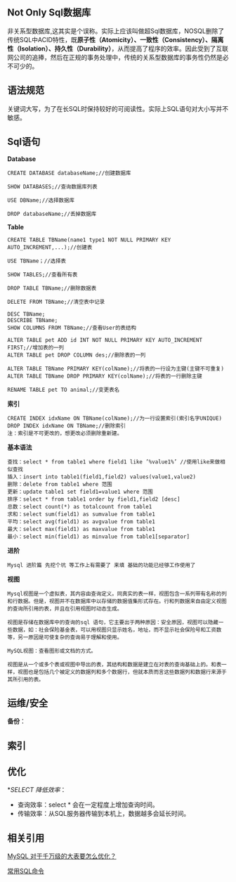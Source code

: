 ## Not Only Sql数据库

非关系型数据库,这其实是个误称。实际上应该叫做超Sql数据库，NOSQL删除了传统SQL中ACID特性，既**原子性（Atomicity）、一致性（Consistency）、隔离性（Isolation）、持久性（Durability）**，从而提高了程序的效率。因此受到了互联网公司的追捧，然后在正规的事务处理中，传统的关系型数据库的事务性仍然是必不可少的。

<!--more-->

## 语法规范

关键词大写，为了在长SQL时保持较好的可阅读性。实际上SQL语句对大小写并不敏感。

## Sql语句

**Database**

```mysql
CREATE DATABASE databaseName;//创建数据库

SHOW DATABASES;//查询数据库列表

USE DBName;//选择数据库

DROP databaseName;//丢掉数据库
```

**Table**

```mysql
CREATE TABLE TBName(name1 type1 NOT NULL PRIMARY KEY AUTO_INCREMENT,...);//创建表

USE TBName；//选择表

SHOW TABLES;//查看所有表

DROP TABLE TBName;//删除数据表

DELETE FROM TBName;//清空表中记录

DESC TBName;
DESCRIBE TBName;
SHOW COLUMNS FROM TBName;//查看User的表结构

ALTER TABLE pet ADD id INT NOT NULL PRIMARY KEY AUTO_INCREMENT FIRST;//增加表的一列 
ALTER TABLE pet DROP COLUMN des;//删除表的一列

ALTER TABLE TBName PRIMARY KEY(colName);//将表的一行设为主键(主键不可重复)
ALTER TABLE TBName DROP PRIMARY KEY(colName);//将表的一行删除主键

RENAME TABLE pet TO animal;//变更表名
```

**索引**

```mysql
CREATE INDEX idxName ON TBName(colName);//为一行设置索引(索引名字UNIQUE)
DROP INDEX idxName ON TBName;//删除索引
注：索引是不可更改的，想更改必须删除重新建。
```

**基本语法**

```mysql
查找：select * from table1 where field1 like ’%value1%’ //使用like来做相似查找
插入：insert into table1(field1,field2) values(value1,value2)
删除：delete from table1 where 范围
更新：update table1 set field1=value1 where 范围
排序：select * from table1 order by field1,field2 [desc]
总数：select count(*) as totalcount from table1
求和：select sum(field1) as sumvalue from table1
平均：select avg(field1) as avgvalue from table1
最大：select max(field1) as maxvalue from table1
最小：select min(field1) as minvalue from table1[separator]
```

**进阶**

~~~Mysql
Mysql 进阶篇 先挖个坑 等工作上有需要了 来填 基础的功能已经够工作使用了
~~~





**视图**

```mysql
Mysql视图是一个虚拟表，其内容由查询定义。同真实的表一样，视图包含一系列带有名称的列和行数据。但是，视图并不在数据库中以存储的数据值集形式存在。行和列数据来自由定义视图的查询所引用的表，并且在引用视图时动态生成。

视图是存储在数据库中的查询的sql 语句，它主要出于两种原因：安全原因，视图可以隐藏一些数据，如：社会保险基金表，可以用视图只显示姓名，地址，而不显示社会保险号和工资数等，另一原因是可使复杂的查询易于理解和使用。

MySQL视图：查看图形或文档的方式。

视图是从一个或多个表或视图中导出的表，其结构和数据是建立在对表的查询基础上的。和表一样，视图也是包括几个被定义的数据列和多个数据行，但就本质而言这些数据列和数据行来源于其所引用的表。
```

## 运维/安全

**备份**：

## 索引

## 优化

**SELECT *降低效率**：

* 查询效率：select * 会在一定程度上增加查询时间。
* 传输效率：从SQL服务器传输到本机上，数据越多会延长时间。

## 相关引用

[MySQL 对于千万级的大表要怎么优化？](https://www.zhihu.com/question/19719997)

[常用SQL命令](https://www.cnblogs.com/0351jiazhuang/p/4530366.html)